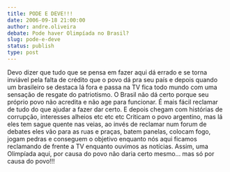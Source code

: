 ```yaml
---
title: PODE E DEVE!!!
date: 2006-09-18 21:00:00
author: andre.oliveira
debate: Pode haver Olimpíada no Brasil?
slug: pode-e-deve
status: publish 
type: post
---
```


Devo dizer que tudo que se pensa em fazer aqui dá errado e se torna inviável pela falta de crédito que o povo dá pra seu país e depois quando um brasileiro se destaca lá fora e passa na TV fica todo mundo com uma sensação de resgate do patriotismo. O Brasil não dá certo porque seu próprio povo não acredita e não age para funcionar. É mais fácil reclamar de tudo do que ajudar a fazer dar certo. E depois chegam com histórias de corrupção, interesses alheios etc etc etc Criticam o povo argentino, mas lá eles tem sague quente nas veias, ao invés de reclamar num forum de debates eles vão para as ruas e praças, batem panelas, colocam fogo, jogam pedras e conseguem o objetivo enquanto nós aqui ficamos reclamando de frente a TV enquanto ouvimos as notícias. Assim, uma Olimpíada aqui, por causa do povo não daria certo mesmo... mas só por causa do povo!!!
